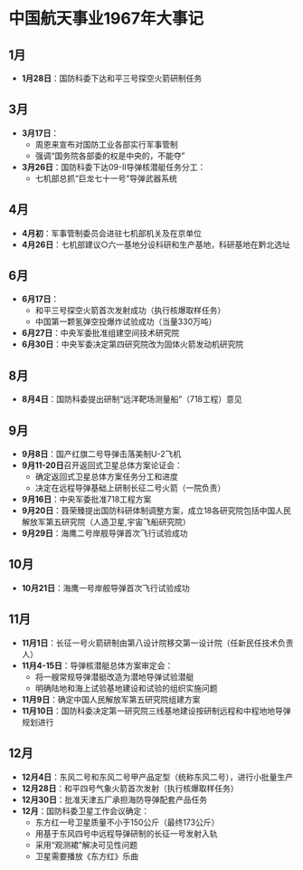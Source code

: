 # 中国航天事业1967年大事记

## 1月

- **1月28日**：国防科委下达和平三号探空火箭研制任务

## 3月

- **3月17日**：
  - 周恩来宣布对国防工业各部实行军事管制
  - 强调“国务院各部委的权是中央的，不能夺”
- **3月26日**：国防科委下达09-Ⅱ导弹核潜艇任务分工：
  - 七机部总抓“巨龙七十一号”导弹武器系统

## 4月

- **4月初**：军事管制委员会进驻七机部机关及在京单位
- **4月26日**：七机部建议○六一基地分设科研和生产基地，科研基地在黔北选址

## 6月

- **6月17日**：
  - 和平三号探空火箭首次发射成功（执行核爆取样任务）
  - 中国第一颗氢弹空投爆炸试验成功（当量330万吨）
- **6月27日**：中央军委批准组建空间技术研究院
- **6月30日**：中央军委决定第四研究院改为固体火箭发动机研究院

## 8月

- **8月4日**：国防科委提出研制“远洋靶场测量船”（718工程）意见

## 9月

- **9月8日**：国产红旗二号导弹击落美制U-2飞机
- **9月11-20日**召开返回式卫星总体方案论证会：
  - 确定返回式卫星总体方案任务分工和进度
  - 决定在远程导弹基础上研制长征二号火箭（一院负责）
- **9月16日**：中央军委批准718工程方案
- **9月20日**：聂荣臻提出国防科研体制调整方案，成立18各研究院包括中国人民解放军第五研究院（人造卫星,宇宙飞船研究院）
- **9月29日**：海鹰二号岸舰导弹首次飞行试验成功

## 10月

- **10月21日**：海鹰一号岸舰导弹首次飞行试验成功

## 11月

- **11月1日**：长征一号火箭研制由第八设计院移交第一设计院（任新民任技术负责人）
- **11月4-15日**：导弹核潜艇总体方案审定会：
  - 将一艘常规导弹潜艇改造为潜地导弹试验潜艇
  - 明确陆地和海上试验基地建设和试验的组织实施问题
- **11月9日**：确定中国人民解放军第五研究院组建方案
- **11月10日**：国防科委决定第一研究院三线基地建设按研制远程和中程地地导弹规划进行

## 12月

- **12月4日**：东风二号和东风二号甲产品定型（统称东风二号），进行小批量生产
- **12月28日**：和平四号气象火箭首次发射（执行核爆取样任务）
- **12月30日**：批准天津五厂承担海防导弹配套产品任务
- **12月**：国防科委卫星工作会议确定：
  - 东方红一号卫星质量不小于150公斤（最终173公斤）
  - 用基于东风四号中远程导弹研制的长征一号发射入轨
  - 采用“观测裙”解决可见性问题
  - 卫星需要播放《东方红》乐曲
  